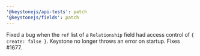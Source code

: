 ```yaml
---
'@keystonejs/api-tests': patch
'@keystonejs/fields': patch
---
```


Fixed a bug when the `ref` list of a `Relationship` field had access control of `{ create: false }`. Keystone no longer throws an error on startup. Fixes #1677.
